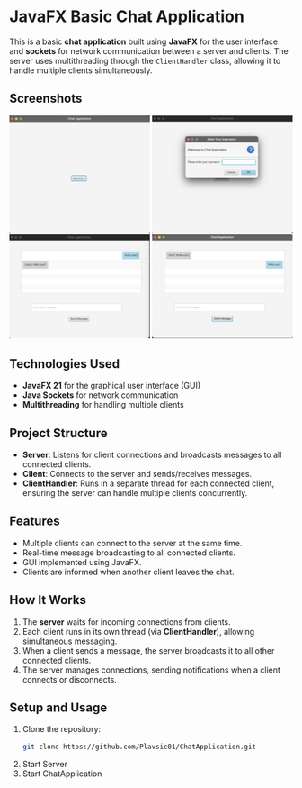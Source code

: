 # JavaFX Basic Chat Application

This is a basic **chat application** built using **JavaFX** for the user interface and **sockets** for network communication between a server and clients. The server uses multithreading through the `ClientHandler` class, allowing it to handle multiple clients simultaneously.

## Screenshots

<img src="screenshots/startChatting.png" alt="" width="250"/>
<img src="screenshots/enterUsername.png" alt="" width="250"/>
<img src="screenshots/oneClient.png" alt="" width="250"/>
<img src="screenshots/secondClient.png" alt="" width="250"/>

## Technologies Used

- **JavaFX 21** for the graphical user interface (GUI)
- **Java Sockets** for network communication
- **Multithreading** for handling multiple clients

## Project Structure

- **Server**: Listens for client connections and broadcasts messages to all connected clients.
- **Client**: Connects to the server and sends/receives messages.
- **ClientHandler**: Runs in a separate thread for each connected client, ensuring the server can handle multiple clients concurrently.

## Features

- Multiple clients can connect to the server at the same time.
- Real-time message broadcasting to all connected clients.
- GUI implemented using JavaFX.
- Clients are informed when another client leaves the chat.

## How It Works

1. The **server** waits for incoming connections from clients.
2. Each client runs in its own thread (via **ClientHandler**), allowing simultaneous messaging.
3. When a client sends a message, the server broadcasts it to all other connected clients.
4. The server manages connections, sending notifications when a client connects or disconnects.

## Setup and Usage

1. Clone the repository:
   ```bash
   git clone https://github.com/Plavsic01/ChatApplication.git
   ```
2. Start Server
3. Start ChatApplication
